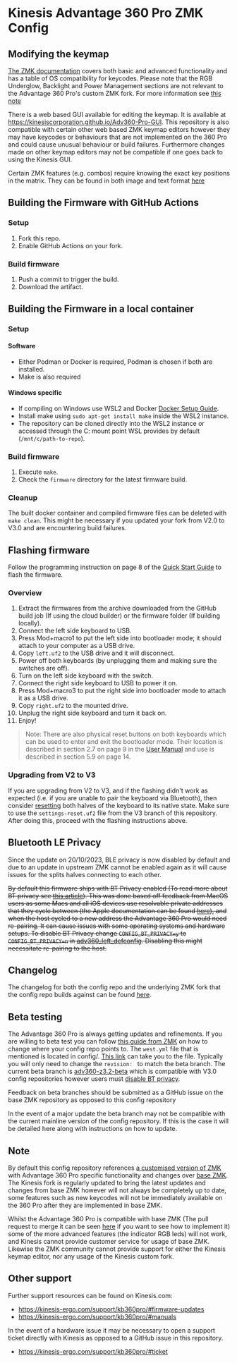 # Kinesis Advantage 360 Pro ZMK Config

## Modifying the keymap

[The ZMK documentation](https://zmk.dev/docs) covers both basic and advanced functionality and has a table of OS compatibility for keycodes. Please note that the RGB Underglow, Backlight and Power Management sections are not relevant to the Advantage 360 Pro's custom ZMK fork. For more information see [this note](#note)

There is a web based GUI available for editing the keymap. It is available at https://kinesiscorporation.github.io/Adv360-Pro-GUI. This repository is also compatible with certain other web based ZMK keymap editors however they may have keycodes or behaviours that are not implemented on the 360 Pro and could cause unusual behaviour or build failures. Furthermore changes made on other keymap editors may not be compatible if one goes back to using the Kinesis GUI.

Certain ZMK features (e.g. combos) require knowing the exact key positions in the matrix. They can be found in both image and text format [here](assets/key-positions.md)

## Building the Firmware with GitHub Actions

### Setup

1. Fork this repo.
2. Enable GitHub Actions on your fork.

### Build firmware

1. Push a commit to trigger the build.
2. Download the artifact.

## Building the Firmware in a local container

### Setup

#### Software

* Either Podman or Docker is required, Podman is chosen if both are installed.
* Make is also required

#### Windows specific

* If compiling on Windows use WSL2 and Docker [Docker Setup Guide](https://docs.docker.com/desktop/windows/wsl/).
* Install make using `sudo apt-get install make` inside the WSL2 instance.
* The repository can be cloned directly into the WSL2 instance or accessed through the C: mount point WSL provides by default (`/mnt/c/path-to-repo`).

### Build firmware

1. Execute `make`.
2. Check the `firmware` directory for the latest firmware build.

### Cleanup

The built docker container and compiled firmware files can be deleted with `make clean`. This might be necessary if you updated your fork from V2.0 to V3.0 and are encountering build failures. 

## Flashing firmware

Follow the programming instruction on page 8 of the [Quick Start Guide](https://kinesis-ergo.com/wp-content/uploads/Advantage360-Professional-QSG-v8-25-22.pdf) to flash the firmware.

### Overview

1. Extract the firmwares from the archive downloaded from the GitHub build job (If using the cloud builder) or the firmware folder (If building locally).
1. Connect the left side keyboard to USB.
1. Press Mod+macro1 to put the left side into bootloader mode; it should attach to your computer as a USB drive.
1. Copy `left.uf2` to the USB drive and it will disconnect.
1. Power off both keyboards (by unplugging them and making sure the switches are off).
1. Turn on the left side keyboard with the switch.
1. Connect the right side keyboard to USB to power it on.
1. Press Mod+macro3 to put the right side into bootloader mode to attach it as a USB drive.
1. Copy `right.uf2` to the mounted drive.
1. Unplug the right side keyboard and turn it back on.
1. Enjoy!

> Note: There are also physical reset buttons on both keyboards which can be used to enter and exit the bootloader mode. Their location is described in section 2.7 on page 9 in the [User Manual](https://kinesis-ergo.com/wp-content/uploads/Advantage360-ZMK-KB360-PRO-Users-Manual-v3-10-23.pdf) and use is described in section 5.9 on page 14. 

### Upgrading from V2 to V3

If you are upgrading from V2 to V3, and if the flashing didn't work as expected (i.e. if you are unable to pair the keyboard via Bluetooth), then consider [resetting](https://kinesis-ergo.com/support/kb360pro/#firmware-updates) both halves of the keyboard to its native state. Make sure to use the `settings-reset.uf2` file from 
the V3 branch of this repository. After doing this, proceed with the flashing instructions above.

## Bluetooth LE Privacy

Since the update on 20/10/2023, BLE privacy is now disabled by default and due to an update in upstream ZMK cannot be enabled again as it will cause issues for the splits halves connecting to each other.

~~By default this firmware ships with BT Privacy enabled (To read more about BT privacy see [this article](https://novelbits.io/how-to-protect-the-privacy-of-your-bluetooth-low-energy-device/)). This was done based off feedback from MacOS users as some Macs and all iOS devices use resolvable private addresses that they cycle between (the Apple documentation can be found [here](https://developer.apple.com/accessories/Accessory-Design-Guidelines.pdf#page=194)), and when the host cycled to a new address the Advantage 360 Pro would need re-pairing. It can cause issues with some operating systems and hardware setups. To disable BT Privacy change `CONFIG_BT_PRIVACY=y` to `CONFIG_BT_PRIVACY=n` in [adv360_left_defconfig](config/boards/arm/adv360/adv360_left_defconfig#L52). Disabling this might necessitate re-pairing to the host.~~

## Changelog

The changelog for both the config repo and the underlying ZMK fork that the config repo builds against can be found [here](CHANGELOG.md).

## Beta testing

The Advantage 360 Pro is always getting updates and refinements. If you are willing to beta test you can follow [this guide from ZMK](https://zmk.dev/docs/features/beta-testing#testing-features) on how to change where your config repo points to. The `west.yml` file that is mentioned is located in config/. [This link](config/west.yml) can take you to the file. Typically you will only need to change the `revision: ` to match the beta branch. The current beta branch is [adv360-z3.2-beta](https://github.com/ReFil/zmk/tree/adv360-z3.2-beta) which is compatible with V3.0 config repositories however users must [disable BT privacy](#bluetooth-le-privacy).

Feedback on beta branches should be submitted as a GitHub issue on the base ZMK repository as opposed to this config repository

In the event of a major update the beta branch may not be compatible with the current mainline version of the config repository. If this is the case it will be detailed here along with instructions on how to update.

## Note

By default this config repository references [a customised version of ZMK](https://github.com/ReFil/zmk/tree/adv360-z3.2) with Advantage 360 Pro specific functionality and changes over [base ZMK](https://github.com/zmkfirmware/zmk). The Kinesis fork is regularly updated to bring the latest updates and changes from base ZMK however will not always be completely up to date, some features such as new keycodes will not be immediately available on the 360 Pro after they are implemented in base ZMK.

Whilst the Advantage 360 Pro is compatible with base ZMK (The pull request to merge it can be seen [here](https://github.com/zmkfirmware/zmk/pull/1454) if you want to see how to implement it) some of the more advanced features (the indicator RGB leds) will not work, and Kinesis cannot provide customer service for usage of base ZMK. Likewise the ZMK community cannot provide support for either the Kinesis keymap editor, nor any usage of the Kinesis custom fork.

## Other support

Further support resources can be found on Kinesis.com:

* https://kinesis-ergo.com/support/kb360pro/#firmware-updates
* https://kinesis-ergo.com/support/kb360pro/#manuals

In the event of a hardware issue it may be necessary to open a support ticket directly with Kinesis as opposed to a GitHub issue in this repository.
* https://kinesis-ergo.com/support/kb360pro/#ticket
